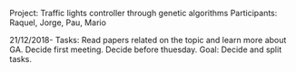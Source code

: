 
Project: Traffic lights controller through genetic algorithms
Participants: Raquel, Jorge, Pau, Mario

21/12/2018-
  Tasks:
      Read papers related on the topic and learn more about GA.
      Decide first meeting. Decide before thuesday. Goal: Decide and split tasks.
